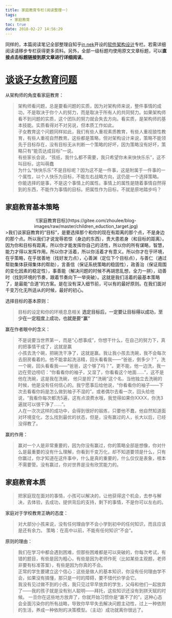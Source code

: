 ```yaml
---
title: 家庭教育专栏(阅读整理一)
tags:
  - 家庭教育
toc: true
date: 2018-02-27 14:56:29
---
```

同样的，本篇阅读笔记全部整理自知乎[in nek](https://www.zhihu.com/people/in-nek/activities)开设的[软件架构设计](https://zhuanlan.zhihu.com/kls-software-arch-world)专栏。若需详细阅读请移步专栏获得更多资料。另外，全部一级标题均使用原文文章标题，可以<strong>直接点击标题链接到原文章进行详细阅读</strong>。
<!--more-->
# [谈谈子女教育问题](https://zhuanlan.zhihu.com/p/21843348)
从架构师的角度看家庭教育：
>架构师看问题，总是要看问题的实质，因为对架构师来说，整件事情的成功，不是取决于你个人的努力，而是取决于所有人的共同努力。如果架构师看不到问题的实质，这个团队的努力就会失去方向。看实质，是架构师的基本技能。实质看得对不对另说，但本质工作如此。<br>
子女教育这个问题同样如此，我们有些人重视素质教育，有些人重视狼性教育，有些人重视自然教育。这些都是策略，但对架构设计来说，策略不能领先于目标存在，没有目标无从判断一个策略的好坏，因为策略没有好坏，策略只有“能否达成目标”一说。<br>
有些家长会说，“孩纸，我什么都不需要，我只希望你未来快快乐乐”，这不叫目标，这叫萌蠢<br>
为什么“快快乐乐”不是目标呢？因为这不是一件事，这是附属于一件事的一个属性，以个人快乐为目标，不能左右战略方向，这仍是一个选择策略。
你能选择的是事，不是这个事情上的属性。事情上的属性是随着事情自然得到的东西，不能作为事情的目标。把属性作为目标，不就是原地踏步吗？

## 家庭教育基本策略
<center>![家庭教育目标](https://gitee.com/zhoulee/blog-images/raw/master/children_eduction_target.jpg)</center>
>我们谈家庭教育的“目标”，是要选择那个和你的现在有距离的那个点，不是身边的那个点。所以我们才说宠辱若惊（身边的东西），贵大患若身（和目标的距离）。因为你和目标有距离，所以你才能发挥你自己的活性，所以你的所有谋略，智慧，能力才得以发挥作用。所以你才活着，所以你活着才有意义。所以你才在乎环境，在乎策略，在乎居善地（找好发力点），心善渊（定位下个目标点），与善仁（通过帮助集体获得集体的帮助），言善信（保证系统策略的稳固性），政善治（保证周围的变化因素的稳定性），事善能（解决问题的时候不再胡思乱想，全力一拼），动善时（找到环境的节奏，跟着节奏向下一举突破）。这就是我们活着的最基本策略了，是最能“合道”的方案。是在没有深入细节前，可以有的最好原则。在我们面对千变万化无所适从的时候，最好的初心。

选择目标的基本原则：
>目标的设定和你的环境息息相关
<strong>选定目标后，一定要让目标得以成功，至少在一定程度上成功，也就是要“赢”</strong>

赢在作者眼中的含义：
>不是说要当世界第一，而是“心想事成”，你想干什么，在自己的努力下，真的把事情干成了，这就是赢<br>
小孩去洗个碗，把碗洗干净了，这就是赢。我让我小孩去洗碗，我不会每次去厨房看着的。他不能拿起洗洁精，回头看看我——“爸爸，倒多少？”，洗一个碗，回头看看我——“爸爸，这个够了吗？”。更不能，他一边洗，我一边在旁边唠叨：“你看看你的袖子，又湿了，你看看这个地面……”，这不是他在洗碗，这是我在洗碗， 他只是担了“洗碗”这个名，当他独立去洗碗的时候，他是没有任何信心的。我宁愿事后给他说，“你看看你的袖子——下次去看看你妈是怎么做到袖子不湿的”。或者偶尔去看一次，回头给他说，“我看你每次都洗5遍，这有点浪费水哦，我觉得如果你XXXX，你洗3遍就可以很干净了……”。<br>
人在一次次这样的成功中，会得到很好的锻炼，只要他不蠢，他自然知道面对环境变化，怎么找到最优的状态，但是，没有赢过的人，长大以后，已经没得教了。

赢的作用：
>赢对一个人是非常重要的，因为你没有赢过，你的策略全部是想像，你对什么是最重要的没有什么理解，你看到千变万化，却不知道要领是什么，只有你赢过，你才知道在这件事中，什么是真的重要的，什么仅仅是表象，根本不需要管。没有赢过，你对世界是没有欣赏能力的。

## 家庭教育本质
>把家庭现在面对的事情，小孩可以解决的，让他获得这个机会，去参与解决，去体验，去成功，提供背后的支持，剩下的事情，不是你可以左右的。

家庭对于学校教育正确的态度：
>对大部分小孩来说，没有任何理由学不会小学到初中的任何知识，而且应该是还有余力。
策略：在高中以前，不能有任何知识“不会”。

原则的理由：
>我们在学习中都会遇到困难，但那些困难都是可以突破的，你每次考试，有错的题目，有些是因为粗心，有些是因为老师作死（比如某些主观题，老师非要有标准答案），有些是因为你真的不会。<br>
正常的学生要建立这个信心：这些是做人的基本知识，你没有任何理由学不会，如果没有搞懂，那只是一时的障碍，要不惜代价学会它。<br>
我没有见过做不到的小孩，我只见过早早放弃的学生，父母和他们一起放弃了——我的孩子就是没有别人聪明——拜托，这些知识还没有到拼天赋的时候。
一旦你在这些地方放弃了，你就开始习惯你是“赢不了的”，这种心态会全面污染你的所有战略，导致你早早失去解决问题主动性，过上一种依附的生活，养成一种依附的决策模型。（主动）成功就离你很远了。
